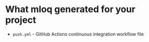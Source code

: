 # What mloq generated for your project

* `push.yml` - GitHub Actions continuous integration workflow file
